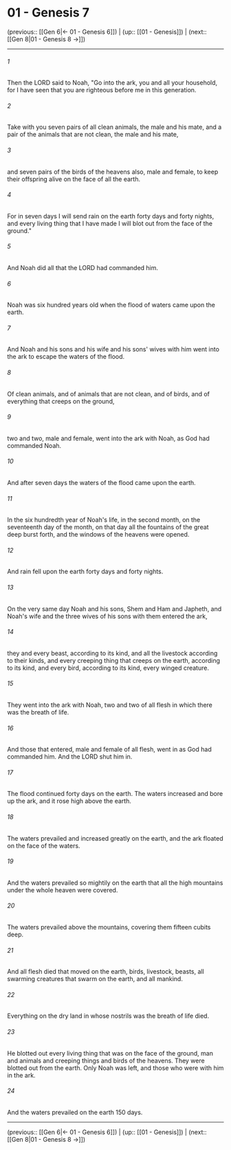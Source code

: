 # 01 - Genesis 7

(previous:: [[Gen 6|← 01 - Genesis 6]]) | (up:: [[01 - Genesis]]) | (next:: [[Gen 8|01 - Genesis 8 →]])

***


###### 1 
Then the LORD said to Noah, "Go into the ark, you and all your household, for I have seen that you are righteous before me in this generation. 

###### 2 
Take with you seven pairs of all clean animals, the male and his mate, and a pair of the animals that are not clean, the male and his mate, 

###### 3 
and seven pairs of the birds of the heavens also, male and female, to keep their offspring alive on the face of all the earth. 

###### 4 
For in seven days I will send rain on the earth forty days and forty nights, and every living thing that I have made I will blot out from the face of the ground." 

###### 5 
And Noah did all that the LORD had commanded him. 

###### 6 
Noah was six hundred years old when the flood of waters came upon the earth. 

###### 7 
And Noah and his sons and his wife and his sons' wives with him went into the ark to escape the waters of the flood. 

###### 8 
Of clean animals, and of animals that are not clean, and of birds, and of everything that creeps on the ground, 

###### 9 
two and two, male and female, went into the ark with Noah, as God had commanded Noah. 

###### 10 
And after seven days the waters of the flood came upon the earth. 

###### 11 
In the six hundredth year of Noah's life, in the second month, on the seventeenth day of the month, on that day all the fountains of the great deep burst forth, and the windows of the heavens were opened. 

###### 12 
And rain fell upon the earth forty days and forty nights. 

###### 13 
On the very same day Noah and his sons, Shem and Ham and Japheth, and Noah's wife and the three wives of his sons with them entered the ark, 

###### 14 
they and every beast, according to its kind, and all the livestock according to their kinds, and every creeping thing that creeps on the earth, according to its kind, and every bird, according to its kind, every winged creature. 

###### 15 
They went into the ark with Noah, two and two of all flesh in which there was the breath of life. 

###### 16 
And those that entered, male and female of all flesh, went in as God had commanded him. And the LORD shut him in. 

###### 17 
The flood continued forty days on the earth. The waters increased and bore up the ark, and it rose high above the earth. 

###### 18 
The waters prevailed and increased greatly on the earth, and the ark floated on the face of the waters. 

###### 19 
And the waters prevailed so mightily on the earth that all the high mountains under the whole heaven were covered. 

###### 20 
The waters prevailed above the mountains, covering them fifteen cubits deep. 

###### 21 
And all flesh died that moved on the earth, birds, livestock, beasts, all swarming creatures that swarm on the earth, and all mankind. 

###### 22 
Everything on the dry land in whose nostrils was the breath of life died. 

###### 23 
He blotted out every living thing that was on the face of the ground, man and animals and creeping things and birds of the heavens. They were blotted out from the earth. Only Noah was left, and those who were with him in the ark. 

###### 24 
And the waters prevailed on the earth 150 days.

***

(previous:: [[Gen 6|← 01 - Genesis 6]]) | (up:: [[01 - Genesis]]) | (next:: [[Gen 8|01 - Genesis 8 →]])
